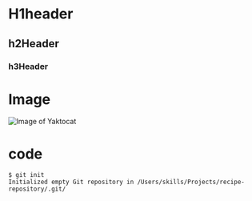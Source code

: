 # H1header
## h2Header
### h3Header

# Image
![Image of Yaktocat](https://octodex.github.com/images/yaktocat.png)

# code
```
$ git init
Initialized empty Git repository in /Users/skills/Projects/recipe-repository/.git/
```
